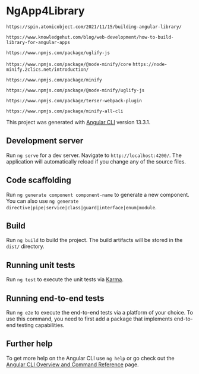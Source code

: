 # NgApp4Library

`https://spin.atomicobject.com/2021/11/15/building-angular-library/`

`https://www.knowledgehut.com/blog/web-development/how-to-build-library-for-angular-apps`

`https://www.npmjs.com/package/uglify-js`

`https://www.npmjs.com/package/@node-minify/core`
`https://node-minify.2clics.net/introduction/`

`https://www.npmjs.com/package/minify`

`https://www.npmjs.com/package/@node-minify/uglify-js`

`https://www.npmjs.com/package/terser-webpack-plugin`

`https://www.npmjs.com/package/minify-all-cli`

This project was generated with [Angular CLI](https://github.com/angular/angular-cli) version 13.3.1.

## Development server

Run `ng serve` for a dev server. Navigate to `http://localhost:4200/`. The application will automatically reload if you change any of the source files.

## Code scaffolding

Run `ng generate component component-name` to generate a new component. You can also use `ng generate directive|pipe|service|class|guard|interface|enum|module`.

## Build

Run `ng build` to build the project. The build artifacts will be stored in the `dist/` directory.

## Running unit tests

Run `ng test` to execute the unit tests via [Karma](https://karma-runner.github.io).

## Running end-to-end tests

Run `ng e2e` to execute the end-to-end tests via a platform of your choice. To use this command, you need to first add a package that implements end-to-end testing capabilities.

## Further help

To get more help on the Angular CLI use `ng help` or go check out the [Angular CLI Overview and Command Reference](https://angular.io/cli) page.
